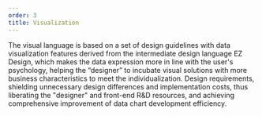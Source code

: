 ```yaml
---
order: 3
title: Visualization
---
```


The visual language is based on a set of design guidelines with data visualization features derived from the intermediate design language EZ Design, which makes the data expression more in line with the user's psychology, helping the “designer” to incubate visual solutions with more business characteristics to meet the individualization. Design requirements, shielding unnecessary design differences and implementation costs, thus liberating the "designer" and front-end R&D resources, and achieving comprehensive improvement of data chart development efficiency.
